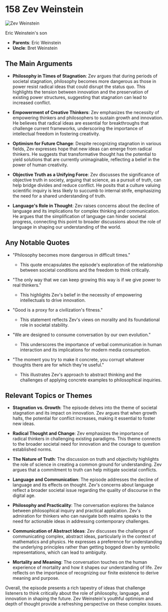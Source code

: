 # 158 Zev Weinstein


![Zev Weinstein](https://encrypted-tbn0.gstatic.com/images?q=tbn:ANd9GcQQOaS54rXVxOuy0K-gthohx8QNd_3VhBYLujW3gK_WIPkRaJCGDZQwtOM&s=0)

Eric Weinstein's son

- **Parents**: Eric Weinstein
- **Uncle**: Bret Weinstein


## The Main Arguments

- **Philosophy in Times of Stagnation**: Zev argues that during periods of societal stagnation, philosophy becomes more dangerous as those in power resist radical ideas that could disrupt the status quo. This highlights the tension between innovation and the preservation of existing power structures, suggesting that stagnation can lead to increased conflict.

- **Empowerment of Creative Thinkers**: Zev emphasizes the necessity of empowering thinkers and philosophers to sustain growth and innovation. He believes that radical ideas are essential for breakthroughs that challenge current frameworks, underscoring the importance of intellectual freedom in fostering creativity.

- **Optimism for Future Change**: Despite recognizing stagnation in various fields, Zev expresses hope that new ideas can emerge from radical thinkers. He suggests that transformative thought has the potential to yield solutions that are currently unimaginable, reflecting a belief in the power of human creativity.

- **Objective Truth as a Unifying Force**: Zev discusses the significance of objective truth in society, arguing that science, as a pursuit of truth, can help bridge divides and reduce conflict. He posits that a culture valuing scientific inquiry is less likely to succumb to internal strife, emphasizing the need for a shared understanding of truth.

- **Language's Role in Thought**: Zev raises concerns about the decline of language and its implications for complex thinking and communication. He argues that the simplification of language can hinder societal progress, connecting this point to broader discussions about the role of language in shaping our understanding of the world.

## Any Notable Quotes

- "Philosophy becomes more dangerous in difficult times."
  - This quote encapsulates the episode's exploration of the relationship between societal conditions and the freedom to think critically.

- "The only way that we can keep growing this way is if we give power to real thinkers."
  - This highlights Zev's belief in the necessity of empowering intellectuals to drive innovation.

- "Good is a proxy for a civilization's fitness."
  - This statement reflects Zev's views on morality and its foundational role in societal stability.

- "We are designed to consume conversation by our own evolution."
  - This underscores the importance of verbal communication in human interaction and its implications for modern media consumption.

- "The moment you try to make it concrete, you corrupt whatever thoughts there are for which they're useful."
  - This illustrates Zev's approach to abstract thinking and the challenges of applying concrete examples to philosophical inquiries.

## Relevant Topics or Themes

- **Stagnation vs. Growth**: The episode delves into the theme of societal stagnation and its impact on innovation. Zev argues that when growth halts, the potential for conflict increases, making it essential to foster new ideas.

- **Radical Thought and Change**: Zev emphasizes the importance of radical thinkers in challenging existing paradigms. This theme connects to the broader societal need for innovation and the courage to question established norms.

- **The Nature of Truth**: The discussion on truth and objectivity highlights the role of science in creating a common ground for understanding. Zev argues that a commitment to truth can help mitigate societal conflicts.

- **Language and Communication**: The episode addresses the decline of language and its effects on thought. Zev's concerns about language reflect a broader societal issue regarding the quality of discourse in the digital age.

- **Philosophy and Practicality**: The conversation explores the balance between philosophical inquiry and practical application. Zev's admiration for thinkers who can navigate both realms speaks to the need for actionable ideas in addressing contemporary challenges.

- **Communication of Abstract Ideas**: Zev discusses the challenges of communicating complex, abstract ideas, particularly in the context of mathematics and physics. He expresses a preference for understanding the underlying principles rather than getting bogged down by symbolic representations, which can lead to ambiguity.

- **Mortality and Meaning**: The conversation touches on the human experience of mortality and how it shapes our understanding of life. Zev reflects on the importance of recognizing our finite existence to derive meaning and purpose.

Overall, the episode presents a rich tapestry of ideas that challenge listeners to think critically about the role of philosophy, language, and innovation in shaping the future. Zev Weinstein's youthful optimism and depth of thought provide a refreshing perspective on these complex issues.